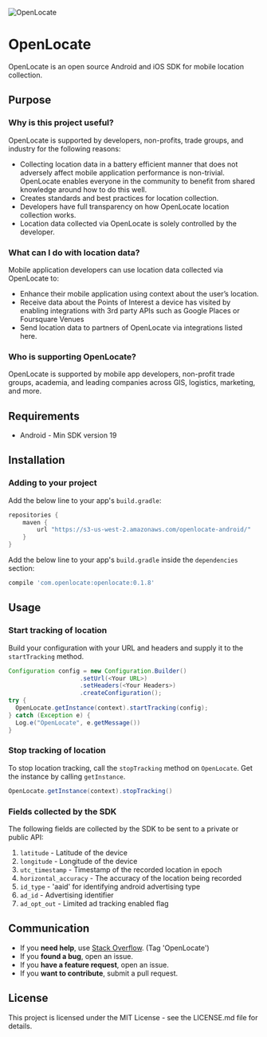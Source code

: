 
![OpenLocate](http://imageshack.com/a/img922/4800/Pihgqn.png)

# OpenLocate

OpenLocate is an open source Android and iOS SDK for mobile location collection.

## Purpose

### Why is this project useful?

OpenLocate is supported by developers, non-profits, trade groups, and industry for the following reasons:

* Collecting location data in a battery efficient manner that does not adversely affect mobile application performance is non-trivial. OpenLocate enables everyone in the community to benefit from shared knowledge around how to do this well.
* Creates standards and best practices for location collection.
* Developers have full transparency on how OpenLocate location collection works.
* Location data collected via OpenLocate is solely controlled by the developer.

### What can I do with location data?

Mobile application developers can use location data collected via OpenLocate to:

* Enhance their mobile application using context about the user’s location.
* Receive data about the Points of Interest a device has visited by enabling integrations with 3rd party APIs such as Google Places or Foursquare Venues
* Send location data to partners of OpenLocate via integrations listed here.

### Who is supporting OpenLocate?

OpenLocate is supported by mobile app developers, non-profit trade groups, academia, and leading companies across GIS, logistics, marketing, and more.

## Requirements

- Android - Min SDK version 19

## Installation

### Adding to your project

Add the below line to your app's `build.gradle`:

```groovy
repositories {
    maven {
        url "https://s3-us-west-2.amazonaws.com/openlocate-android/"
    }
}
```

Add the below line to your app's `build.gradle` inside the `dependencies` section:
    
```groovy
compile 'com.openlocate:openlocate:0.1.8'
```

## Usage

### Start tracking of location

Build your configuration with your URL and headers and supply it to the `startTracking` method.

```java
Configuration config = new Configuration.Builder()
                    .setUrl(<Your URL>)
                    .setHeaders(<Your Headers>)
                    .createConfiguration();
try {
  OpenLocate.getInstance(context).startTracking(config);
} catch (Exception e) {
  Log.e("OpenLocate", e.getMessage())
}
```


### Stop tracking of location

To stop location tracking, call the `stopTracking` method on `OpenLocate`. Get the instance by calling `getInstance`.

```java
OpenLocate.getInstance(context).stopTracking()
```

### Fields collected by the SDK

The following fields are collected by the SDK to be sent to a private or public API:

1. `latitude` - Latitude of the device
2. `longitude` - Longitude of the device
3. `utc_timestamp` - Timestamp of the recorded location in epoch
4. `horizontal_accuracy` - The accuracy of the location being recorded
5. `id_type` - 'aaid' for identifying android advertising type
6. `ad_id` - Advertising identifier
7. `ad_opt_out` - Limited ad tracking enabled flag

## Communication

- If you **need help**, use [Stack Overflow](https://stackoverflow.com). (Tag 'OpenLocate') 
- If you **found a bug**, open an issue.
- If you **have a feature request**, open an issue.
- If you **want to contribute**, submit a pull request.

## License

This project is licensed under the MIT License - see the LICENSE.md file for details.
